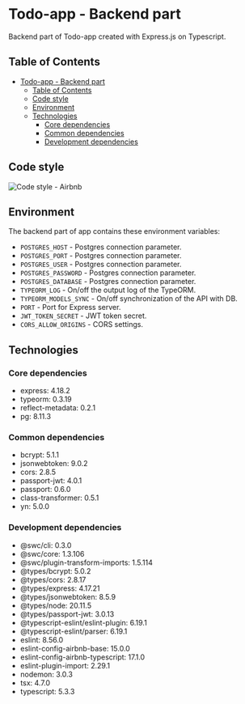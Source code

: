 # Todo-app - Backend part

Backend part of Todo-app created with Express.js on Typescript.

## Table of Contents

- [Todo-app - Backend part](#todo-app---backend-part)
  - [Table of Contents](#table-of-contents)
  - [Code style](#code-style)
  - [Environment](#environment)
  - [Technologies](#technologies)
    - [Core dependencies](#core-dependencies)
    - [Common dependencies](#common-dependencies)
    - [Development dependencies](#development-dependencies)

## Code style

![Сode style - Airbnb](https://user-images.githubusercontent.com/59235713/189879167-2451932a-746e-43e8-996f-7829eec98c45.svg)

## Environment

The backend part of app contains these environment variables:

- `POSTGRES_HOST` - Postgres connection parameter.
- `POSTGRES_PORT` - Postgres connection parameter.
- `POSTGRES_USER` - Postgres connection parameter.
- `POSTGRES_PASSWORD` - Postgres connection parameter.
- `POSTGRES_DATABASE` - Postgres connection parameter.
- `TYPEORM_LOG` - On/off the output log of the TypeORM.
- `TYPEORM_MODELS_SYNC` - On/off synchronization of the API with DB.
- `PORT` - Port for Express server.
- `JWT_TOKEN_SECRET` - JWT token secret.
- `CORS_ALLOW_ORIGINS` - CORS settings.

## Technologies

### Core dependencies

- express: 4.18.2
- typeorm: 0.3.19
- reflect-metadata: 0.2.1
- pg: 8.11.3

### Common dependencies

- bcrypt: 5.1.1
- jsonwebtoken: 9.0.2
- cors: 2.8.5
- passport-jwt: 4.0.1
- passport: 0.6.0
- class-transformer: 0.5.1
- yn: 5.0.0

### Development dependencies

- @swc/cli: 0.3.0
- @swc/core: 1.3.106
- @swc/plugin-transform-imports: 1.5.114
- @types/bcrypt: 5.0.2
- @types/cors: 2.8.17
- @types/express: 4.17.21
- @types/jsonwebtoken: 8.5.9
- @types/node: 20.11.5
- @types/passport-jwt: 3.0.13
- @typescript-eslint/eslint-plugin: 6.19.1
- @typescript-eslint/parser: 6.19.1
- eslint: 8.56.0
- eslint-config-airbnb-base: 15.0.0
- eslint-config-airbnb-typescript: 17.1.0
- eslint-plugin-import: 2.29.1
- nodemon: 3.0.3
- tsx: 4.7.0
- typescript: 5.3.3
